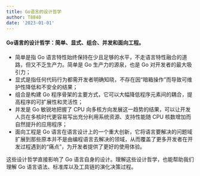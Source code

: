 ```yaml
---
title: Go语言的设计哲学
author: T8840
date: '2023-01-01'
---
```


#### Go语言的设计哲学：简单、显式、组合、并发和面向工程。
- 简单是指 Go 语言特性始终保持在少且足够的水平，不走语言特性融合的道路，但又不乏生产力。简单是 Go 生产力的源泉，也是 Go 对开发者的最大吸引力； 
- 显式是指任何代码行为都需开发者明确知晓，不存在因“暗箱操作”而导致可维护性降低和不安全的结果；
- 组合是构建 Go 程序骨架的主要方式，它可以大幅降低程序元素间的耦合，提高程序的可扩展性和灵活性；
- 并发是 Go 敏锐地把握了 CPU 向多核方向发展这一趋势的结果，可以让开发人员在多核时代更容易写出充分利用系统资源、支持性能随 CPU 核数增加而自然提升的应用程序；
- 面向工程是 Go 语言在语言设计上的一个重大创新，它将语言要解决的问题域扩展到那些原本并不是由编程语言去解决的领域，从而覆盖了更多开发者在开发过程遇到的“痛点”，为开发者提供了更好的使用体验。 

这些设计哲学直接影响了 Go 语言自身的设计。理解这些设计哲学，也能帮助我们理解 Go 语言语法、标准库以及工具链的演化决策过程。